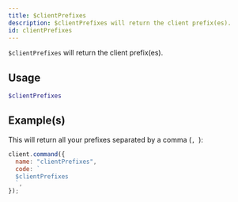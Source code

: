 ```yaml
---
title: $clientPrefixes
description: $clientPrefixes will return the client prefix(es).
id: clientPrefixes
---
```


`$clientPrefixes` will return the client prefix(es).

## Usage

```php
$clientPrefixes
```

## Example(s)

This will return all your prefixes separated by a comma (`, `):

```javascript
client.command({
  name: "clientPrefixes",
  code: `
  $clientPrefixes
  `,
});
```
